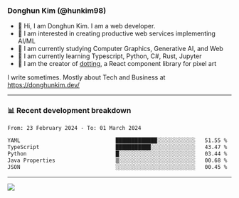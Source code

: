 ### Donghun Kim (@hunkim98)

- 👋 Hi, I am Donghun Kim. I am a web developer. 
- 🤔 I am interested in creating productive web services implementing AI/ML
- 🔭 I am currently studying Computer Graphics, Generative AI, and Web 
- 🌱 I am currently learning Typescript, Python, C#, Rust, Jupyter
- 🎨 I am the creator of [dotting](https://github.com/hunkim98/dotting), a React component library for pixel art

I write sometimes. Mostly about Tech and Business at https://donghunkim.dev/

---
### 📊 Recent development breakdown
<!--START_SECTION:waka-->

```txt
From: 23 February 2024 - To: 01 March 2024

YAML                              █████████████░░░░░░░░░░░░   51.55 %
TypeScript                        ███████████░░░░░░░░░░░░░░   43.47 %
Python                            █░░░░░░░░░░░░░░░░░░░░░░░░   03.44 %
Java Properties                   ▒░░░░░░░░░░░░░░░░░░░░░░░░   00.68 %
JSON                              ░░░░░░░░░░░░░░░░░░░░░░░░░   00.45 %
```

<!--END_SECTION:waka-->
---

<!-- <div align='center'> -->
  <img align="center" src="https://github-readme-stats.vercel.app/api?username=hunkim98&theme=dark&show_icons=true"/>
<!-- </div> -->
<!--
**hunkim98/hunkim98** is a ✨ _special_ ✨ repository because its `README.md` (this file) appears on your GitHub profile.

Here are some ideas to get you started:

- 🔭 I’m currently working on ...
- 🌱 I’m currently learning ...
- 👯 I’m looking to collaborate on ...
- 🤔 I’m looking for help with ...
- 💬 Ask me about ...
- 📫 How to reach me: ...
- 😄 Pronouns: ...
- ⚡ Fun fact: ...
-->
